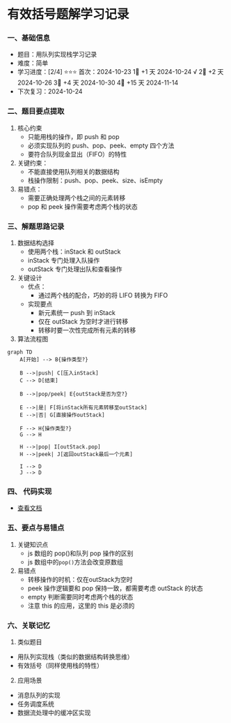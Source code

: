 # 有效括号题解学习记录

### 一、基础信息

- 题目：用队列实现栈学习记录
- 难度：简单
- 学习进度：[2/4] ⭐⭐⭐
  首次：2024-10-23
  1⃣ +1 天 2024-10-24 √
  2⃣ +2 天 2024-10-26
  3⃣ +4 天 2024-10-30
  4⃣ +15 天 2024-11-14
- 下次复习：2024-10-24

### 二、题目要点提取

1. 核心约束
   - 只能用栈的操作，即 push 和 pop
   - 必须实现队列的 push、pop、peek、empty 四个方法
   - 要符合队列现金显出（FIFO）的特性
2. 关键约束：
   - 不能直接使用队列相关的数据结构
   - 栈操作限制：push、pop、peek、size、isEmpty
3. 易错点：
   - 需要正确处理两个栈之间的元素转移
   - pop 和 peek 操作需要考虑两个栈的状态

### 三、解题思路记录

1. 数据结构选择
   - 使用两个栈：inStack 和 outStack
   - inStack 专门处理入队操作
   - outStack 专门处理出队和查看操作
2. 关键设计
   - 优点：
     - 通过两个栈的配合，巧妙的将 LIFO 转换为 FIFO
   - 实现要点
     - 新元素统一 push 到 inStack
     - 仅在 outStack 为空时才进行转移
     - 转移时要一次性完成所有元素的转移
3. 算法流程图

```mermaid
graph TD
    A[开始] --> B{操作类型?}

    B -->|push| C[压入inStack]
    C --> D[结束]

    B -->|pop/peek| E{outStack是否为空?}

    E -->|是| F[将inStack所有元素转移至outStack]
    E -->|否| G[直接操作outStack]

    F --> H{操作类型?}
    G --> H

    H -->|pop| I[outStack.pop]
    H -->|peek| J[返回outStack最后一个元素]

    I --> D
    J --> D
```

### 四、 代码实现

- [查看文档](MyQueue.js)

### 五、要点与易错点

1.  关键知识点
    - js 数组的 pop()和队列 pop 操作的区别
    - js 数组中的`pop()`方法会改变原数组
2.  易错点
    - 转移操作的时机：仅在outStack为空时
    - peek 操作逻辑要和 pop 保持一致，都需要考虑 outStack 的状态
    - empty 判断需要同时考虑两个栈的状态
    - 注意 this 的应用，这里的 this 是必须的

### 六、关联记忆

1.  类似题目

- 用队列实现栈（类似的数据结构转换思维）
- 有效括号（同样使用栈的特性）

2.  应用场景

- 消息队列的实现
- 任务调度系统
- 数据流处理中的缓冲区实现
